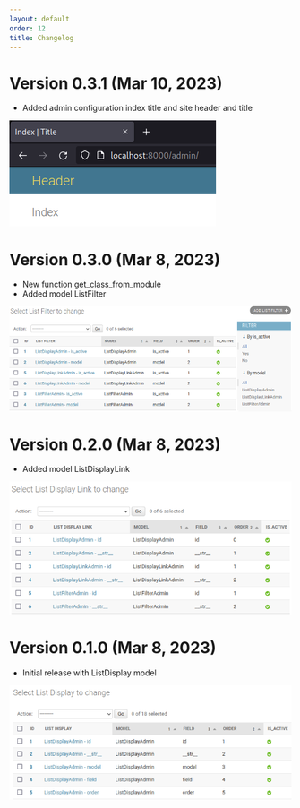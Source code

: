 ```yaml
---
layout: default
order: 12
title: Changelog
---
```

# Version 0.3.1 (Mar 10, 2023)

* Added admin configuration index title and site header and title

![Headers](/resources/django-admin-settings/archive/v0.3.1/english/headers.png)

# Version 0.3.0 (Mar 8, 2023)

* New function get_class_from_module
* Added model ListFilter

![Model ListFilter](/resources/django-admin-settings/archive/v0.3.0/english/listfilter.png)

# Version 0.2.0 (Mar 8, 2023)

* Added model ListDisplayLink

![Model ListDisplayLink](/resources/django-admin-settings/archive/v0.2.0/english/listdisplaylink.png)

# Version 0.1.0 (Mar 8, 2023)

* Initial release with ListDisplay model

![Model ListDisplay](/resources/django-admin-settings/archive/v0.1.0/english/listdisplay.png)
